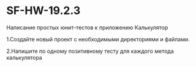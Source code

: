 # SF-HW-19.2.3
Написание простых юнит-тестов к приложению Калькулятор

1.Создайте новый проект с необходимыми директориями и файлами.

2.Напишите по одному позитивному тесту для каждого метода калькулятора
